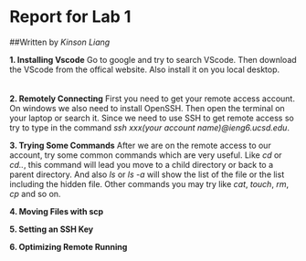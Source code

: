 # Report for Lab 1

##Written by *Kinson Liang*


**1. Installing Vscode**
Go to google and try to search VScode. Then download the VScode from the offical website. Also install it on you local desktop.
<br />
<br />
<br />
**2. Remotely Connecting**
First you need to get your remote access account. On windows we also need to install OpenSSH. Then open the terminal on your laptop or search it. Since we need to use SSH to get remote access so try to type in the command *ssh xxx(your account name)@ieng6.ucsd.edu*.

**3. Trying Some Commands**
After we are on the remote access to our account, try some common commands which are very useful. Like *cd* or *cd..*, this command will lead you move to a child directory or back to a parent directory. And also *ls* or *ls -a* will show the list of the file or the list including the hidden file. Other commands you may try like *cat*, *touch*, *rm*, *cp* and so on.


**4. Moving Files with scp**


**5. Setting an SSH Key**


**6. Optimizing Remote Running**
